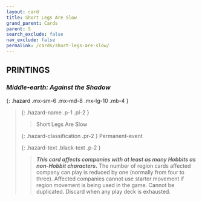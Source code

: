 ```yaml
---
layout: card
title: Short Legs Are Slow
grand_parent: Cards
parent: S
search_exclude: false
nav_exclude: false
permalink: /cards/short-legs-are-slow/
---
```


## PRINTINGS


### _Middle-earth: Against the Shadow_

{: .hazard .mx-sm-6 .mx-md-8 .mx-lg-10 .mb-4 }
> {: .hazard-name .p-1 .pl-2 }
> > <div class="hazard-mp"></div>
> > <div class="card-name">Short Legs Are Slow</div>
>
> {: .hazard-classification .pr-2 }
> Permanent-event
>
> {: .hazard-text .black-text .p-2 }
> > ***This card affects companies with at least as many Hobbits as non-Hobbit characters.*** The number of region cards affected company can play is reduced by one (normally from four to three). Affected companies cannot use starter movement if region movement is being used in the game. Cannot be duplicated. Discard when any play deck is exhausted. 
>
